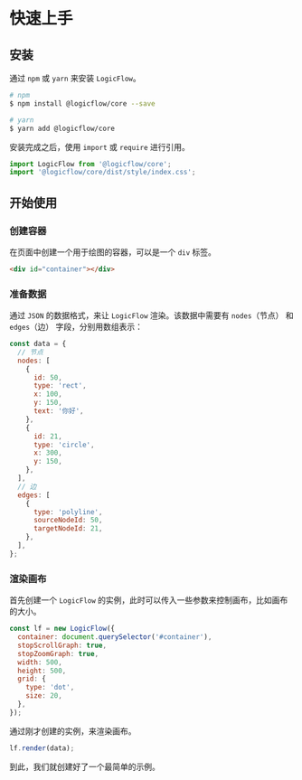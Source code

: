 # 快速上手

## 安装

通过 `npm` 或 `yarn` 来安装 `LogicFlow`。

```sh
# npm
$ npm install @logicflow/core --save

# yarn
$ yarn add @logicflow/core

```

安装完成之后，使用 `import` 或 `require` 进行引用。

```js
import LogicFlow from '@logicflow/core';
import '@logicflow/core/dist/style/index.css';
```

## 开始使用

### 创建容器

在页面中创建一个用于绘图的容器，可以是一个 `div` 标签。

```html
<div id="container"></div>
```

### 准备数据

通过 `JSON` 的数据格式，来让 `LogicFlow` 渲染。该数据中需要有 `nodes`（节点） 和 `edges`（边） 字段，分别用数组表示：

```js
const data = {
  // 节点
  nodes: [
    {
      id: 50,
      type: 'rect',
      x: 100,
      y: 150,
      text: '你好',
    },
    {
      id: 21,
      type: 'circle',
      x: 300,
      y: 150,
    },
  ],
  // 边
  edges: [
    {
      type: 'polyline',
      sourceNodeId: 50,
      targetNodeId: 21,
    },
  ],
};
```

### 渲染画布

首先创建一个 `LogicFlow` 的实例，此时可以传入一些参数来控制画布，比如画布的大小。

```js
const lf = new LogicFlow({
  container: document.querySelector('#container'),
  stopScrollGraph: true,
  stopZoomGraph: true,
  width: 500,
  height: 500,
  grid: {
    type: 'dot',
    size: 20,
  },
});
```

通过刚才创建的实例，来渲染画布。

```js
lf.render(data);
```

到此，我们就创建好了一个最简单的示例。

<example :height="400" ></example>
